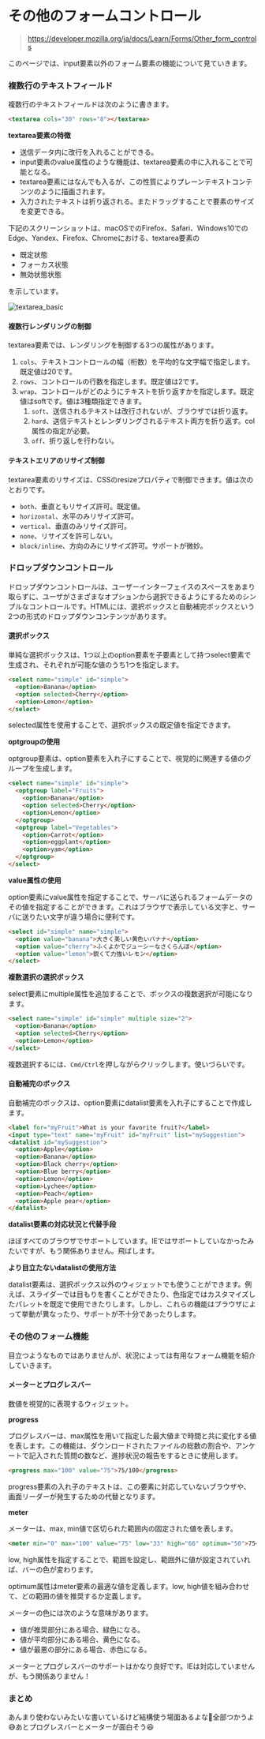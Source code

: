 # その他のフォームコントロール

> https://developer.mozilla.org/ja/docs/Learn/Forms/Other_form_controls

このページでは、input要素以外のフォーム要素の機能について見ていきます。

### 複数行のテキストフィールド

複数行のテキストフィールドは次のように書きます。

```html
<textarea cols="30" rows="8"></textarea>
```

**textarea要素の特徴**

- 送信データ内に改行を入れることができる。
- input要素のvalue属性のような機能は、textarea要素の中に入れることで可能となる。
- textarea要素にはなんでも入るが、この性質によりプレーンテキストコンテンツのように描画されます。
- 入力されたテキストは折り返される。またドラッグすることで要素のサイズを変更できる。

下記のスクリーンショットは、macOSでのFirefox、Safari、Windows10でのEdge、Yandex、Firefox、Chromeにおける、textarea要素の

- 既定状態
- フォーカス状態
- 無効状態状態

を示しています。

![textarea_basic](https://developer.mozilla.org/en-US/docs/Learn/Forms/Other_form_controls/textarea_basic.png)

#### 複数行レンダリングの制御

textarea要素では、レンダリングを制御する3つの属性があります。

1. `cols`、テキストコントロールの幅（桁数）を平均的な文字幅で指定します。既定値は20です。
2. `rows`、コントロールの行数を指定します。既定値は2です。
3. `wrap`、コントロールがどのようにテキストを折り返すかを指定します。既定値はsoftです。値は3種類指定できます。
   1. `soft`、送信されるテキストは改行されないが、ブラウザでは折り返す。
   2. `hard`、送信テキストとレンダリングされるテキスト両方を折り返す。col属性の指定が必要。
   3. `off`、折り返しを行わない。

#### テキストエリアのリサイズ制御

textarea要素のリサイズは、CSSのresizeプロパティで制御できます。値は次のとおりです。

- `both`、垂直ともリサイズ許可。既定値。
- `horizontal`、水平のみリサイズ許可。
- `vertical`、垂直のみリサイズ許可。
- `none`、リサイズを許可しない。
- `block/inline`、方向のみにリサイズ許可。サポートが微妙。

### ドロップダウンコントロール

ドロップダウンコントロールは、ユーザーインターフェイスのスペースをあまり取らずに、ユーザがさまざまなオプションから選択できるようにするためのシンプルなコントロールです。HTMLには、選択ボックスと自動補完ボックスという2つの形式のドロップダウンコンテンツがあります。

#### 選択ボックス

単純な選択ボックスは、1つ以上のoption要素を子要素として持つselect要素で生成され、それぞれが可能な値のうち1つを指定します。

```html
<select name="simple" id="simple">
  <option>Banana</option>
  <option selected>Cherry</option>
  <option>Lemon</option>
</select>
```

selected属性を使用することで、選択ボックスの既定値を指定できます。

**optgroupの使用**

optgroup要素は、option要素を入れ子にすることで、視覚的に関連する値のグループを生成します。

```html
<select name="simple" id="simple">
  <optgroup label="Fruits">
    <option>Banana</option>
    <option selected>Cherry</option>
    <option>Lemon</option>
  </optgroup>
  <optgroup label="Vegetables">
    <option>Carrot</option>
    <option>eggplant</option>
    <option>yam</option>
  </optgroup>
</select>
```

**value属性の使用**

option要素にvalue属性を指定することで、サーバに送られるフォームデータのその値を指定することができます。これはブラウザで表示している文字と、サーバに送りたい文字が違う場合に便利です。

```html
<select id="simple" name="simple">
  <option value="banana">大きく美しい黄色いバナナ</option>
  <option value="cherry">ふくよかでジューシーなさくらんぼ</option>
  <option value="lemon">鋭くて力強いレモン</option>
</select>
```

**複数選択の選択ボックス**

select要素にmultiple属性を追加することで、ボックスの複数選択が可能になります。

```html
<select name="simple" id="simple" multiple size="2">
  <option>Banana</option>
  <option selected>Cherry</option>
  <option>Lemon</option>
</select>
```

複数選択するには、`Cmd/Ctrl`を押しながらクリックします。使いづらいです。

#### 自動補完のボックス

自動補完のボックスは、option要素にdatalist要素を入れ子にすることで作成します。

```html
<label for="myFruit">What is your favorite fruit?</label>
<input type="text" name="myFruit" id="myFruit" list="mySuggestion">
<datalist id="mySuggestion">
  <option>Apple</option>
  <option>Banana</option>
  <option>Black cherry</option>
  <option>Blue berry</option>
  <option>Lemon</option>
  <option>Lychee</option>
  <option>Peach</option>
  <option>Apple pear</option>
</datalist>
```

**datalist要素の対応状況と代替手段**

ほぼすべてのブラウザでサポートしています。IEではサポートしていなかったみたいですが、もう関係ありません。飛ばします。

**より目立たないdatalistの使用方法**

datalist要素は、選択ボックス以外のウィジェットでも使うことができます。例えば、スライダーでは目もりを書くことができたり、色指定ではカスタマイズしたパレットを既定で使用できたりします。しかし、これらの機能はブラウザによって挙動が異なったり、サポートが不十分であったりします。

### その他のフォーム機能

目立つようなものではありませんが、状況によっては有用なフォーム機能を紹介していきます。

#### メーターとプログレスバー

数値を視覚的に表現するウィジェット。

**progress**

プログレスバーは、max属性を用いて指定した最大値まで時間と共に変化する値を表します。この機能は、ダウンロードされたファイルの総数の割合や、アンケートで記入された質問の数など、進捗状況の報告をするときに使用します。

```html
<progress max="100" value="75">75/100</progress>
```

progress要素の入れ子のテキストは、この要素に対応していないブラウザや、画面リーダーが発生するための代替となります。

**meter**

メーターは、max, min値で区切られた範囲内の固定された値を表します。

```html
<meter min="0" max="100" value="75" low="33" high="66" optimum="50">75</meter>
```

low, high属性を指定することで、範囲を設定し、範囲外に値が設定されていれば、バーの色が変わります。

optimum属性はmeter要素の最適な値を定義します。low, high値を組み合わせて、どの範囲の値を推奨するか定義します。

メーターの色には次のような意味があります。

- 値が推奨部分にある場合、緑色になる。
- 値が平均部分にある場合、黄色になる。
- 値が最悪の部分にある場合、赤色になる。

メーターとプログレスバーのサポートはかなり良好です。IEは対応していませんが、もう関係ありません！

### まとめ

あんまり使わないみたいな書いているけど結構使う場面あるよな🧐全部つかうよ😅あとプログレスバーとメーターが面白そう😆
